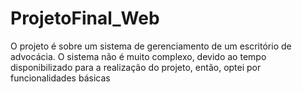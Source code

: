 # ProjetoFinal_Web
O projeto é sobre um sistema de gerenciamento de um escritório de advocácia. O sistema não é muito complexo, devido ao tempo disponibilizado para a realização do projeto, então, optei por funcionalidades básicas
